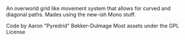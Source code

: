 An overworld grid like movement system that allows for curved and diagonal paths.  Mades using the new-ish Mono stuff.

Code by Aaron "Pyredrid" Bekker-Dulmage
Most assets under the GPL License

